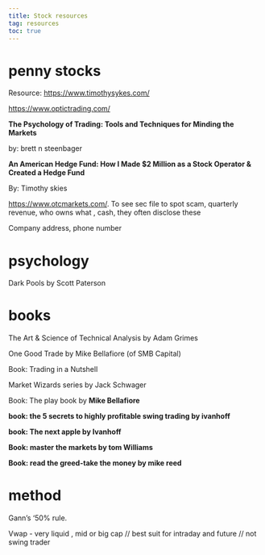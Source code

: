```yaml
---
title: Stock resources
tag: resources
toc: true
---
```


# penny stocks

Resource: https://www.timothysykes.com/

https://www.optictrading.com/



**The Psychology of Trading: Tools and Techniques for Minding the Markets**

by: brett n steenbager



**An American Hedge Fund: How I Made $2 Million as a Stock Operator & Created a Hedge Fund**

By: Timothy skies



https://www.otcmarkets.com/.   To see sec file to spot scam, quarterly revenue, who owns what , cash, they often disclose these

Company address, phone number



# psychology

Dark Pools by Scott Paterson

# books

The Art & Science of Technical Analysis by Adam Grimes

One Good Trade by Mike Bellafiore (of SMB Capital)

Book: Trading in a Nutshell

Market Wizards series by Jack Schwager

Book: The play book by **Mike Bellafiore**

**book: the 5 secrets to highly profitable swing trading by ivanhoff**

**book: The next apple by Ivanhoff**

**Book: master the markets by tom Williams**

**Book: read the greed-take the money by mike reed**

# method

Gann’s ‘50% rule.   

Vwap	- very liquid , mid or big cap // best suit for intraday and future // not swing trader

